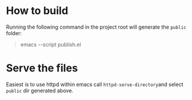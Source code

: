 # How to build
Running the following command in the project root will generate the `public` folder:

> emacs --script publish.el

# Serve the files
Easiest is to use httpd within emacs call `httpd-serve-directory`and select `public` dir generated above.
